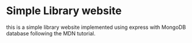 # Simple Library website

this is a simple library website implemented using express with MongoDB database following the MDN tutorial.
